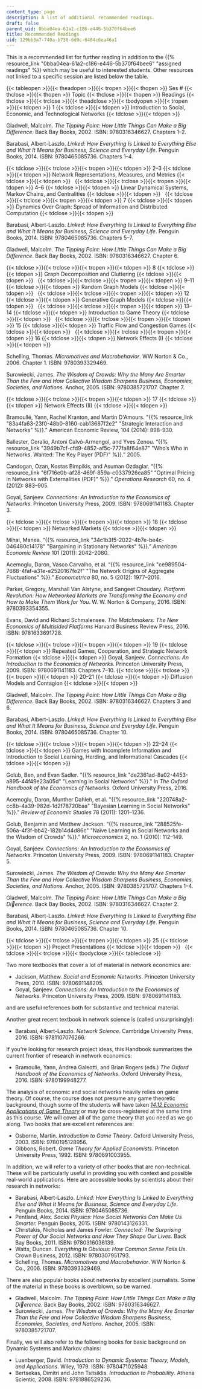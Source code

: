 ```yaml
---
content_type: page
description: A list of additional recommended readings.
draft: false
parent_uid: 0bba04ea-61a2-c186-e446-5b370f64bee6
title: Recommended Readings
uid: 129bb3a7-740a-b736-6d9c-6484c6ea46a1
---
```

This is a recommended list for further reading in addition to the {{% resource_link "0bba04ea-61a2-c186-e446-5b370f64bee6" "assigned readings" %}} which may be useful to interested students. Other resources not linked to a specific session are listed below the table.

{{< tableopen >}}{{< theadopen >}}{{< tropen >}}{{< thopen >}}
Ses #
{{< thclose >}}{{< thopen >}}
Topic
{{< thclose >}}{{< thopen >}}
Readings
{{< thclose >}}{{< trclose >}}{{< theadclose >}}{{< tbodyopen >}}{{< tropen >}}{{< tdopen >}}
1
{{< tdclose >}}{{< tdopen >}}
Introduction to Social, Economic, and Technological Networks
{{< tdclose >}}{{< tdopen >}}

Gladwell, Malcolm. *The Tipping Point: How Little Things Can Make a Big Difference*. Back Bay Books, 2002. ISBN: 9780316346627. Chapters 1–2.

Barabasi, Albert-Laszlo. *Linked: How Everything Is Linked to Everything Else and What It Means for Business, Science and Everyday Life*. Penguin Books, 2014. ISBN: 9780465085736. Chapters 1–4.

{{< tdclose >}}{{< trclose >}}{{< tropen >}}{{< tdopen >}}
2–3
{{< tdclose >}}{{< tdopen >}}
Network Representations, Measures, and Metrics
{{< tdclose >}}{{< tdopen >}}
 
{{< tdclose >}}{{< trclose >}}{{< tropen >}}{{< tdopen >}}
4–6
{{< tdclose >}}{{< tdopen >}}
Linear Dynamical Systems, Markov Chains, and Centralities
{{< tdclose >}}{{< tdopen >}}
 
{{< tdclose >}}{{< trclose >}}{{< tropen >}}{{< tdopen >}}
7
{{< tdclose >}}{{< tdopen >}}
Dynamics Over Graph: Spread of Information and Distributed Computation
{{< tdclose >}}{{< tdopen >}}

Barabasi, Albert-Laszlo. *Linked: How Everything Is Linked to Everything Else and What It Means for Business, Science and Everyday Life*. Penguin Books, 2014. ISBN: 9780465085736. Chapters 5–7.

Gladwell, Malcolm. *The Tipping Point: How Little Things Can Make a Big Difference*. Back Bay Books, 2002. ISBN: 9780316346627. Chapter 6.

{{< tdclose >}}{{< trclose >}}{{< tropen >}}{{< tdopen >}}
8
{{< tdclose >}}{{< tdopen >}}
Graph Decomposition and Cluttering
{{< tdclose >}}{{< tdopen >}}
 
{{< tdclose >}}{{< trclose >}}{{< tropen >}}{{< tdopen >}}
9–11
{{< tdclose >}}{{< tdopen >}}
Random Graph Models
{{< tdclose >}}{{< tdopen >}}
 
{{< tdclose >}}{{< trclose >}}{{< tropen >}}{{< tdopen >}}
12
{{< tdclose >}}{{< tdopen >}}
Generative Graph Models
{{< tdclose >}}{{< tdopen >}}
 
{{< tdclose >}}{{< trclose >}}{{< tropen >}}{{< tdopen >}}
13–14
{{< tdclose >}}{{< tdopen >}}
Introduction to Game Theory
{{< tdclose >}}{{< tdopen >}}
 
{{< tdclose >}}{{< trclose >}}{{< tropen >}}{{< tdopen >}}
15
{{< tdclose >}}{{< tdopen >}}
Traffic Flow and Congestion Games
{{< tdclose >}}{{< tdopen >}}
 
{{< tdclose >}}{{< trclose >}}{{< tropen >}}{{< tdopen >}}
16
{{< tdclose >}}{{< tdopen >}}
Network Effects (I)
{{< tdclose >}}{{< tdopen >}}

Schelling, Thomas. *Micromotives and Macrobehavior*. WW Norton & Co., 2006. Chapter 1. ISBN: 9780393329469.

Surowiecki, James. *The Wisdom of Crowds: Why the Many Are Smarter Than the Few and How Collective Wisdom Sharpens Business, Economies, Societies, and Nations*. Anchor, 2005. ISBN: 9780385721707. Chapter 7.

{{< tdclose >}}{{< trclose >}}{{< tropen >}}{{< tdopen >}}
17
{{< tdclose >}}{{< tdopen >}}
Network Effects (II)
{{< tdclose >}}{{< tdopen >}}

Bramoullé, Yann, Rachel Kranton, and Martin D'Amours. "{{% resource_link "83a4fa63-23f0-48b0-8160-cab13687f2e2" "Strategic Interaction and Networks" %}}." American Economic Review, 104 (2014): 898-930.

Ballester, Coralio, Antoni Calvó-Armengol, and Yves Zenou. “{{% resource_link "3949b7cf-cfd9-4852-af5c-777fa8f64e87" "Who’s Who in Networks. Wanted: The Key Player (PDF)" %}}.” 2005.

Candogan, Ozan, Kostas Bimpikis, and Asuman Ozdaglar. “{{% resource_link "6f716e0b-af28-469f-859a-c0337926ea85" "Optimal Pricing in Networks with Externalities (PDF)" %}}.” *Operations Research* 60, no. 4 (2012): 883–905.

Goyal, Sanjeev. *Connections: An Introduction to the Economics of Networks*. Princeton University Press, 2009. ISBN: 9780691141183. Chapter 3.

{{< tdclose >}}{{< trclose >}}{{< tropen >}}{{< tdopen >}}
18
{{< tdclose >}}{{< tdopen >}}
Networked Markets
{{< tdclose >}}{{< tdopen >}}

Mihai, Manea. “{{% resource_link "34c1b3f5-2022-4b7e-be4c-046480c14178" "Bargaining in Stationary Networks" %}}.” *American Economic Review* 101 (2011): 2042–2080.

Acemoglu, Daron, Vasco Carvalho, et al. “{{% resource_link "ce989504-7688-4faf-a31e-e2520167fe2f" "The Network Origins of Aggregate Fluctuations" %}}.” *Econometrica* 80, no. 5 (2012): 1977–2016. 

Parker, Gregory, Marshall Van Alstyne, and Sangeet Choudary. *Platform Revolution: How Networked Markets are Transforming the Economy and How to Make Them Work for You*. W. W. Norton & Company, 2016. ISBN: 9780393354355.

Evans, David and Richard Schmalensee. *The Matchmakers: The New Economics of Multisided Platforms* Harvard Business Review Press, 2016. ISBN: 9781633691728.

{{< tdclose >}}{{< trclose >}}{{< tropen >}}{{< tdopen >}}
19
{{< tdclose >}}{{< tdopen >}}
Repeated Games, Cooperation, and Strategic Network Formation
{{< tdclose >}}{{< tdopen >}}
Goyal, Sanjeev. *Connections: An Introduction to the Economics of Networks*. Princeton University Press, 2009. ISBN: 9780691141183. Chapters 7–10.
{{< tdclose >}}{{< trclose >}}{{< tropen >}}{{< tdopen >}}
20–21
{{< tdclose >}}{{< tdopen >}}
Diffusion Models and Contagion
{{< tdclose >}}{{< tdopen >}}

Gladwell, Malcolm. *The Tipping Point: How Little Things Can Make a Big Difference*. Back Bay Books, 2002. ISBN: 9780316346627. Chapters 3 and 6.

Barabasi, Albert-Laszlo. *Linked: How Everything Is Linked to Everything Else and What It Means for Business, Science and Everyday Life*. Penguin Books, 2014. ISBN: 9780465085736. Chapter 10.

{{< tdclose >}}{{< trclose >}}{{< tropen >}}{{< tdopen >}}
22–24
{{< tdclose >}}{{< tdopen >}}
Games with Incomplete Information and Introduction to Social Learning, Herding, and Informational Cascades
{{< tdclose >}}{{< tdopen >}}

Golub, Ben, and Evan Sadler. "{{% resource_link "de2361ad-8a02-4453-a895-44f49e23a05d" "Learning in Social Networks" %}}." In *The Oxford Handbook of the Economics of Networks*. Oxford University Press, 2016.

Acemoglu, Daron, Munther Dahleh, et al. "{{% resource_link "220748a2-cc8b-4a39-982d-1d2f78720baa" "Bayesian Learning in Social Networks" %}}." *Review of Economic Studies* 78 (2011): 1201–1236.

Golub, Benjamin and Matthew Jackson. “{{% resource_link "288525fe-506a-4f3f-bb42-182b14d4d86c" "Naïve Learning in Social Networks and the Wisdom of Crowds" %}}.” *Microeconomics* 2, no. 1 (2010): 112–149.

Goyal, Sanjeev. *Connections: An Introduction to the Economics of Networks*. Princeton University Press, 2009. ISBN: 9780691141183. Chapter 5.

Surowiecki, James. *The Wisdom of Crowds: Why the Many Are Smarter Than the Few and How Collective Wisdom Sharpens Business, Economies, Societies, and Nations*. Anchor, 2005. ISBN: 9780385721707. Chapters 1–4.

Gladwell, Malcolm. *The Tipping Point: How Little Things Can Make a Big Dierence*. Back Bay Books, 2002. ISBN: 9780316346627. Chapter 2.

Barabasi, Albert-Laszlo. *Linked: How Everything Is Linked to Everything Else and What It Means for Business, Science and Everyday Life*. Penguin Books, 2014. ISBN: 9780465085736. Chapter 10.

{{< tdclose >}}{{< trclose >}}{{< tropen >}}{{< tdopen >}}
25
{{< tdclose >}}{{< tdopen >}}
Project Presentations
{{< tdclose >}}{{< tdopen >}}
 
{{< tdclose >}}{{< trclose >}}{{< tbodyclose >}}{{< tableclose >}}

Two more textbooks that cover a lot of material in network economics are:

- Jackson, Matthew. *Social and Economic Networks*. Princeton University Press, 2010. ISBN: 9780691148205.
- Goyal, Sanjeev. *Connections: An Introduction to the Economics of Networks*. Princeton University Press, 2009. ISBN: 9780691141183.

and are useful references both for substantive and technical material.

Another great recent textbook in network science is (called unsurprisingly):

- Barabasi, Albert-Laszlo. *Network Science*. Cambridge University Press, 2016. ISBN: 9781107076266.

If you're looking for research project ideas, this Handbook summarizes the current frontier of research in network economics:

- Bramoulle, Yann, Andrea Galeotti, and Brian Rogers (eds.) *The Oxford Handbook of the Economics of Networks*. Oxford University Press, 2016. ISBN: 9780199948277.

The analysis of economic and social networks heavily relies on game theory. Of course, the course does not presume any game theoretic background, though some of the students will have taken [*14.12 Economic Applications of Game Theory*](/courses/14-12-economic-applications-of-game-theory-fall-2012) or may be cross-registered at the same time as this course. We will cover all of the game theory that you need as we go along. Two books that are excellent references are:

- Osborne, Martin. *Introduction to Game Theory*. Oxford University Press, 2003. ISBN: 9780195128956.
- Gibbons, Robert. *Game Theory for Applied Economists*. Princeton University Press, 1992. ISBN: 9780691003955.

In addition, we will refer to a variety of other books that are non-technical. These will be particularly useful in providing you with context and possible real-world applications. Here are accessible books by scientists about their research in networks:

- Barabasi, Albert-Laszlo. *Linked: How Everything Is Linked to Everything Else and What It Means for Business, Science and Everyday Life*. Penguin Books, 2014. ISBN: 9780465085736.
- Pentland, Alex. *Social Physics: How Social Networks Can Make Us Smarter.* Penguin Books, 2015. ISBN: 9780143126331.
- Christakis, Nicholas and James Fowler. *Connected: The Surprising Power of Our Social Networks and How They Shape Our Lives*. Back Bay Books, 2011. ISBN: 9780316036139.
- Watts, Duncan. *Everything Is Obvious: How Common Sense Fails Us*. Crown Business, 2012. ISBN: 9780307951793.
- Schelling, Thomas. *Micromotives and Macrobehavior*. WW Norton & Co., 2006. ISBN: 9780393329469.

There are also popular books about networks by excellent journalists. Some of the material in these books is overblown, so be warned.

- Gladwell, Malcolm. *The Tipping Point: How Little Things Can Make a Big Dierence*. Back Bay Books, 2002. ISBN: 9780316346627.
- Surowiecki, James. *The Wisdom of Crowds: Why the Many Are Smarter Than the Few and How Collective Wisdom Sharpens Business, Economies, Societies, and Nations*. Anchor, 2005. ISBN: 9780385721707.

Finally, we will also refer to the following books for basic background on Dynamic Systems and Markov chains:

- Luenberger, David. *Introduction to Dynamic Systems: Theory, Models, and Applications*. Wiley, 1979. ISBN: 9780471025948.
- Bertsekas, Dimitri and John Tsitsiklis. *Introduction to Probability*. Athena Scientic, 2008. ISBN: 9781886529236.